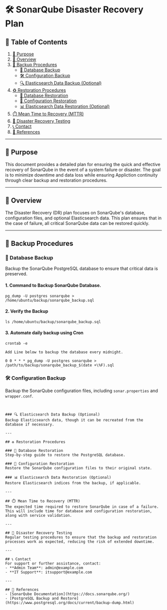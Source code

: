 # 🛠️ SonarQube Disaster Recovery Plan

## 📑 Table of Contents
1. [🎯 Purpose](#purpose)
2. [📖 Overview](#overview)
3. [🔐 Backup Procedures](#backup-procedures)
   - [📂 Database Backup](#database-backup)
   - [🛠️ Configuration Backup](#configuration-backup)
   - [🔍 Elasticsearch Data Backup (Optional)](#elasticsearch-data-backup-optional)
4. [♻️ Restoration Procedures](#restoration-procedures)
   - [💾 Database Restoration](#database-restoration)
   - [🔧 Configuration Restoration](#configuration-restoration)
   - [📊 Elasticsearch Data Restoration (Optional)](#elasticsearch-data-restoration-optional)
5. [⏱️ Mean Time to Recovery (MTTR)](#mean-time-to-recovery-mttr)
6. [🚨 Disaster Recovery Testing](#disaster-recovery-testing)
7. [📞 Contact](#contact)
8. [🔗 References](#references)

---

## 🎯 Purpose
This document provides a detailed plan for ensuring the quick and effective recovery of SonarQube in the event of a system failure or disaster. The goal is to minimize downtime and data loss while ensuring Appliction continuity through clear backup and restoration procedures.

---

## 📖 Overview
The Disaster Recovery (DR) plan focuses on SonarQube's database, configuration files, and optional Elasticsearch data. This plan ensures that in the case of failure, all critical SonarQube data can be restored quickly.

---

## 🔐 Backup Procedures

### 📂 Database Backup
Backup the SonarQube PostgreSQL database to ensure that critical data is preserved.

#### 1. Command to Backup SonarQube Database.

```
pg_dump -U postgres sonarqube > /home/ubuntu/backup/sonarqube_backup.sql
``` 

#### 2. Verify the Backup
```
ls /home/ubuntu/backup/sonarqube_backup.sql
```

#### 3. Automate daily backup using Cron

```
crontab -e

Add Line below to backup the database every midnight.

0 0 * * * pg_dump -U postgres sonarqube > /path/to/backup/sonarqube_backup_$(date +\%F).sql

```

### 🛠️ Configuration Backup
Backup the SonarQube configuration files, including `sonar.properties` and `wrapper.conf`.
```


### 🔍 Elasticsearch Data Backup (Optional)
Backup Elasticsearch data, though it can be recreated from the database if necessary.

---

## ♻️ Restoration Procedures

### 💾 Database Restoration
Step-by-step guide to restore the PostgreSQL database.

### 🔧 Configuration Restoration
Restore the SonarQube configuration files to their original state.

### 📊 Elasticsearch Data Restoration (Optional)
Restore Elasticsearch indices from the backup, if applicable.

---

## ⏱️ Mean Time to Recovery (MTTR)
The expected time required to restore SonarQube in case of a failure. This will include time for database and configuration restoration, along with service validation.

---

## 🚨 Disaster Recovery Testing
Regular testing procedures to ensure that the backup and restoration processes work as expected, reducing the risk of extended downtime.

---

## 📞 Contact
For support or further assistance, contact:
- **Admin Team**: admin@example.com
- **IT Support**: itsupport@example.com

---

## 🔗 References
- [SonarQube Documentation](https://docs.sonarqube.org/)
- [PostgreSQL Backup and Restore](https://www.postgresql.org/docs/current/backup-dump.html)
